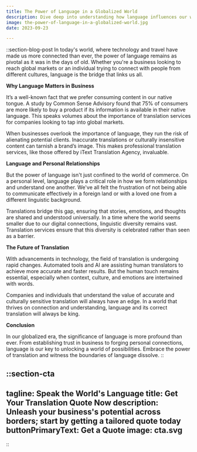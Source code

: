 ```yaml
---
title: The Power of Language in a Globalized World
description: Dive deep into understanding how language influences our world, from international business to personal relationships. Discover the immense value of translation services in this ever-globalizing age
image: the-power-of-language-in-a-globalized-world.jpg
date: 2023-09-23

---
```


::section-blog-post
In today's world, where technology and travel have made us more connected than ever, the power of language remains as pivotal as it was in the days of old. Whether you're a business looking to reach global markets or an individual trying to connect with people from different cultures, language is the bridge that links us all.

**Why Language Matters in Business**

It’s a well-known fact that we prefer consuming content in our native tongue. A study by Common Sense Advisory found that 75% of consumers are more likely to buy a product if its information is available in their native language. This speaks volumes about the importance of translation services for companies looking to tap into global markets.

When businesses overlook the importance of language, they run the risk of alienating potential clients. Inaccurate translations or culturally insensitive content can tarnish a brand’s image. This makes professional translation services, like those offered by iText Translation Agency, invaluable.

**Language and Personal Relationships**

But the power of language isn't just confined to the world of commerce. On a personal level, language plays a critical role in how we form relationships and understand one another. We've all felt the frustration of not being able to communicate effectively in a foreign land or with a loved one from a different linguistic background.

Translations bridge this gap, ensuring that stories, emotions, and thoughts are shared and understood universally. In a time where the world seems smaller due to our digital connections, linguistic diversity remains vast. Translation services ensure that this diversity is celebrated rather than seen as a barrier.

**The Future of Translation**

With advancements in technology, the field of translation is undergoing rapid changes. Automated tools and AI are assisting human translators to achieve more accurate and faster results. But the human touch remains essential, especially when context, culture, and emotions are intertwined with words.

Companies and individuals that understand the value of accurate and culturally sensitive translation will always have an edge. In a world that thrives on connection and understanding, language and its correct translation will always be king.

**Conclusion**

In our globalized era, the significance of language is more profound than ever. From establishing trust in business to forging personal connections, language is our key to unlocking a world of possibilities. Embrace the power of translation and witness the boundaries of language dissolve.
::

::section-cta
---
tagline: Speak the World's Language
title: Get Your Translation Quote Now
description: Unleash your business's potential across borders; start by getting a tailored quote today
buttonPrimaryText: Get a Quote
image: cta.svg
---
::